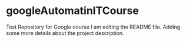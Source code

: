 # googleAutomatinITCourse
Test Repository for Google course
I am editing the README file. Adding some more details about the project description.
